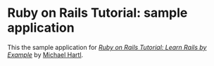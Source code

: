 # Ruby on Rails Tutorial: sample application

This the sample application for [*Ruby on Rails Tutorial: Learn Rails by Example*](http://railstutorial.org/) by [Michael Hartl](http://michaelhartl.com/).
